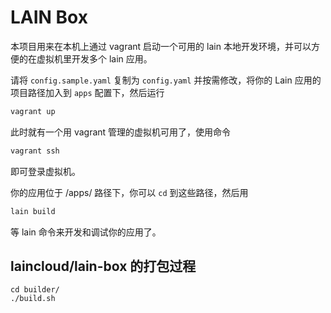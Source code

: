 # LAIN Box

本项目用来在本机上通过 vagrant 启动一个可用的 lain 本地开发环境，并可以方便的在虚拟机里开发多个 lain 应用。

请将 `config.sample.yaml`  复制为 `config.yaml` 并按需修改，将你的 Lain 应用的项目路径加入到 `apps` 配置下，然后运行

```sh
vagrant up
```

此时就有一个用 vagrant 管理的虚拟机可用了，使用命令

```sh
vagrant ssh
```

即可登录虚拟机。

你的应用位于 /apps/ 路径下，你可以 `cd` 到这些路径，然后用

```sh
lain build
```

等 lain 命令来开发和调试你的应用了。

## laincloud/lain-box 的打包过程

```
cd builder/
./build.sh
```
